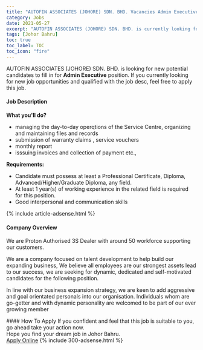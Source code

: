 ```yaml
---
title: "AUTOFIN ASSOCIATES (JOHORE) SDN. BHD. Vacancies Admin Executive" 
category: Jobs 
date: 2021-05-27 
excerpt: "AUTOFIN ASSOCIATES (JOHORE) SDN. BHD. is currently looking for suitable person to fill in the Admin Executive which based in Johor Bahru" 
tags: [Johor Bahru] 
toc: true 
toc_label: TOC 
toc_icon: "fire" 
--- 
```


<p>AUTOFIN ASSOCIATES (JOHORE) SDN. BHD. is looking for new potential candidates to fill in for <b>Admin Executive</b> position. If you currently looking for new job opportunities and qualified with the job desc, feel free to apply this job.
</p><div><div><h4>Job Description</h4></div><div><div><span><div><p><strong>What you'll do?</strong></p><ul><li>managing the day-to-day operqtions of the Service Centre, organizing and maintaining files and records</li><li>submission of warranty claims , service vouchers</li><li>monthly report</li><li>isssuing invoices and collection of payment etc.,</li></ul><p><strong>Requirements:</strong></p><ul><li>Candidate must possess at least a Professional Certificate, Diploma, Advanced/Higher/Graduate Diploma, any field.</li><li>At least 1 year(s) of working experience in the related field is required for this position.</li><li>Good interpersonal and communication skills</li></ul></div></span></div></div></div> 
{% include article-adsense.html %} 
<div><div><h4>Company Overview</h4></div><div><div><span><div><p>We are Proton Authorised 3S Dealer with around 50 workforce supporting our customers.</p><p>We are a company focused on talent development to help build our expanding business, We believe all employees are our strongest assets lead to our success, we are seeking for dynamic, dedicated and self-motivated candidates for the following position.</p><p>In line with our business expansion strategy, we are keen to add aggressive and goal orientated personals into our organisation. Individuals whom are go-getter and with dynamic personality are welcomed to be part of our ever growing member</p></div></span></div></div></div> 
#### How To Apply 
If you confident and feel that this job is suitable to you, go ahead take your action now. <br/> 
Hope you find your dream job in Johor Bahru. <br/> 
<a href="https://www.jobstreet.com.my/en/job/admin-executive-4575296?jobId=jobstreet-my-job-4575296&" class="btn btn--info" target="_blank" rel="nofollow noopenner">Apply Online</a> 
{% include 300-adsense.html %} 